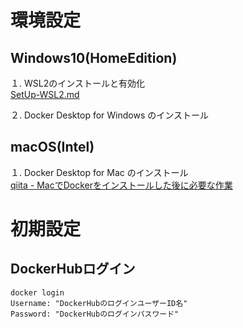 # **環境設定**
## Windows10(HomeEdition)
１. WSL2のインストールと有効化  
[SetUp-WSL2.md](/VM-WSL2.md)  

２. Docker Desktop for Windows のインストール  

## macOS(Intel)
１. Docker Desktop for Mac のインストール  
[qiita - MacでDockerをインストールした後に必要な作業](https://qiita.com/butada/items/4044c5efd03341c8afef)  

# **初期設定**  
## DockerHubログイン  
```shell
docker login
Username: "DockerHubのログインユーザーID名"
Password: "DockerHubのログインパスワード"
```